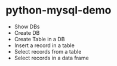 # python-mysql-demo

- Show DBs
- Create DB
- Create Table in a DB
- Insert a record in a table
- Select records from a table
- Select records in a data frame